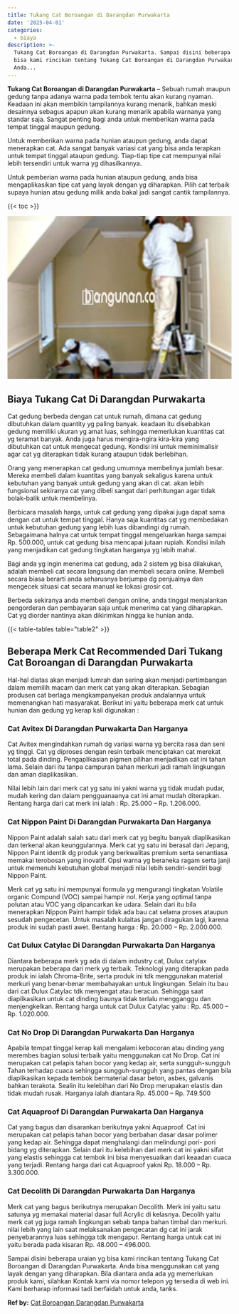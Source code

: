 ```yaml
---
title: Tukang Cat Boroangan di Darangdan Purwakarta
date: '2025-04-01'
categories:
  - biaya
description: >-
  Tukang Cat Boroangan di Darangdan Purwakarta. Sampai disini beberapa uraian yg
  bisa kami rincikan tentang Tukang Cat Boroangan di Darangdan Purwakarta.
  Anda...
---
```


**Tukang Cat Boroangan di Darangdan Purwakarta** – Sebuah rumah maupun gedung tanpa adanya warna pada tembok tentu akan kurang nyaman. Keadaan ini akan membikin tampilannya kurang menarik, bahkan meski desainnya sebagus apapun akan kurang menarik apabila warnanya yang standar saja. Sangat penting bagi anda untuk memberikan warna pada tempat tinggal maupun gedung.

Untuk memberikan warna pada hunian ataupun gedung, anda dapat menerapkan cat. Ada sangat banyak variasi cat yang bisa anda terapkan untuk tempat tinggal ataupun gedung. Tiap-tiap tipe cat mempunyai nilai lebih tersendiri untuk warna yg dihasilkannya.

Untuk pemberian warna pada hunian ataupun gedung, anda bisa mengaplikasikan tipe cat yang layak dengan yg diharapkan. Pilih cat terbaik supaya hunian atau gedung milik anda bakal jadi sangat cantik tampilannya.

{{< toc >}}

![Tukang Cat Boroangan di Darangdan Purwakarta](/images/jasa-cat-murah29.png)

## Biaya Tukang Cat Di Darangdan Purwakarta

Cat gedung berbeda dengan cat untuk rumah, dimana cat gedung dibutuhkan dalam quantity yg paling banyak. keadaan itu disebabkan gedung memiliki ukuran yg amat luas, sehingga memerlukan kuantitas cat yg teramat banyak. Anda juga harus mengira-ngira kira-kira yang dibutuhkan cat untuk mengecat gedung. Kondisi ini untuk meminimalisir agar cat yg diterapkan tidak kurang ataupun tidak berlebihan.

Orang yang menerapkan cat gedung umumnya membelinya jumlah besar. Mereka membeli dalam kuantitas yang banyak sekaligus karena untuk kebutuhan yang banyak untuk gedung yang akan di cat. akan lebih fungsional sekiranya cat yang dibeli sangat dari perhitungan agar tidak bolak-balik untuk membelinya.

Berbicara masalah harga, untuk cat gedung yang dipakai juga dapat sama dengan cat untuk tempat tinggal. Hanya saja kuantitas cat yg membedakan untuk kebutuhan gedung yang lebih luas dibandingi dg rumah. Sebagaimana halnya cat untuk tempat tinggal mengeluarkan harga sampai Rp. 500.000, untuk cat gedung bisa mencapai jutaan rupiah. Kondisi inilah yang menjadikan cat gedung tingkatan harganya yg lebih mahal.

Bagi anda yg ingin menerima cat gedung, ada 2 sistem yg bisa dilakukan, adalah membeli cat secara langsung dan membeli secara online. Membeli secara biasa berarti anda seharusnya berjumpa dg penjualnya dan mengecek situasi cat secara manual ke lokasi grosir cat.

Berbeda sekiranya anda membeli dengan online, anda tinggal menjalankan pengorderan dan pembayaran saja untuk menerima cat yang diharapkan. Cat yg diorder nantinya akan dikirimkan hingga ke hunian anda.

{{< table-tables table="table2" >}}

## Beberapa Merk Cat Recommended Dari Tukang Cat Boroangan di Darangdan Purwakarta

Hal-hal diatas akan menjadi lumrah dan sering akan menjadi pertimbangan dalam memilih macam dan merk cat yang akan diterapkan. Sebagian produsen cat berlaga mengkampanyekan produk andalannya untuk memenangkan hati masyarakat. Berikut ini yaitu beberapa merk cat untuk hunian dan gedung yg kerap kali digunakan :

### Cat Avitex Di Darangdan Purwakarta Dan Harganya

Cat Avitex mengindahkan rumah dg variasi warna yg bercita rasa dan seni yg tinggi. Cat yg diproses dengan resin terbaik menciptakan cat merekat total pada dinding. Pengaplikasian pigmen pilihan menjadikan cat ini tahan lama. Selain dari itu tanpa campuran bahan merkuri jadi ramah lingkungan dan aman diaplikasikan.

Nilai lebih lain dari merk cat yg satu ini yakni warna yg tidak mudah pudar, mudah kering dan dalam pengguanaanya cat ini amat mudah diterapkan. Rentang harga dari cat merk ini ialah : Rp. 25.000 – Rp. 1.206.000.

### Cat Nippon Paint Di Darangdan Purwakarta Dan Harganya

Nippon Paint adalah salah satu dari merk cat yg begitu banyak diaplikasikan dan terkenal akan keunggulannya. Merk cat yg satu ini berasal dari Jepang, Nippon Paint identik dg produk yang berkwalitas premium serta senantiasa memakai terobosan yang inovatif. Opsi warna yg beraneka ragam serta janji untuk memenuhi kebutuhan global menjadi nilai lebih sendiri-sendiri bagi Nippon Paint.

Merk cat yg satu ini mempunyai formula yg mengurangi tingkatan Volatile organic Compund (VOC) sampai hampir nol. Kerja yang optimal tanpa polutan atau VOC yang dipancarkan ke udara. Selain dari itu bila menerapkan Nippon Paint hampir tidak ada bau cat selama proses ataupun sesudah pengecetan. Untuk masalah kulaitas jangan diragukan lagi, karena produk ini sudah pasti awet. Bentang harga : Rp. 20.000 – Rp. 2.000.000.

### Cat Dulux Catylac Di Darangdan Purwakarta Dan Harganya

Diantara beberapa merk yg ada di dalam industry cat, Dulux catylax merupakan beberapa dari merk yg terbaik. Teknologi yang diterapkan pada produk ini ialah Chroma-Brite, serta produk ini tdk menggunakan material merkuri yang benar-benar membahayakan untuk lingkungan. Selain itu bau dari cat Dulux Catylac tdk menyengat atau beracun. Sehingga saat diaplikasikan untuk cat dinding baunya tidak terlalu mengganggu dan menjengkelkan. Rentang harga untuk cat Dulux Catylac yaitu : Rp. 45.000 – Rp. 1.020.000.

### Cat No Drop Di Darangdan Purwakarta Dan Harganya

Apabila tempat tinggal kerap kali mengalami kebocoran atau dinding yang merembes bagian solusi terbaik yaitu menggunakan cat No Drop. Cat ini merupakan cat pelapis tahan bocor yang kedap air, serta sungguh-sungguh Tahan terhadap cuaca sehingga sungguh-sungguh yang pantas dengan bila diaplikasikan kepada tembok bermaterial dasar beton, asbes, galvanis bahkan terakota. Sealin itu kelebihan dari No Drop merupakan elastis dan tidak mudah rusak. Harganya ialah diantara Rp. 45.000 – Rp. 749.500

### Cat Aquaproof Di Darangdan Purwakarta Dan Harganya

Cat yang bagus dan disarankan berikutnya yakni Aquaproof. Cat ini merupakan cat pelapis tahan bocor yang berbahan dasar dasar polimer yang kedap air. Sehingga dapat menghalangi dan melindungi pori- pori bidang yg diterapkan. Selain dari itu kelebihan dari merk cat ini yakni sifat yang elastis sehingga cat tembok ini bisa menyesuaikan dari keaadan cuaca yang terjadi. Rentang harga dari cat Aquaproof yakni Rp. 18.000 – Rp. 3.300.000.

### Cat Decolith Di Darangdan Purwakarta Dan Harganya

Merk cat yang bagus berikutnya merupakan Decolith. Merk ini yaitu satu satunya yg memakai material dasar full Acrylic di kelasnya. Decolih yaitu merk cat yg juga ramah lingkungan sebab tanpa bahan timbal dan merkuri. nilai lebih yang lain saat melaksanakan pengecatan dg cat ini jarak penyebarannya luas sehingga tdk mengapur. Rentang harga untuk cat ini yaitu berada pada kisaran Rp. 48.000 – 496.000.

Sampai disini beberapa uraian yg bisa kami rincikan tentang Tukang Cat Boroangan di Darangdan Purwakarta. Anda bisa menggunakan cat yang layak dengan yang diharapkan. Bila diantara anda ada yg memerlukan produk kami, silahkan Kontak kami via nomor telepon yg tersedia di web ini. Kami berharap informasi tadi berfaidah untuk anda, tanks.

**Ref by:** [Cat Boroangan Darangdan Purwakarta](https://id.wikipedia.org/wiki/Cat)
